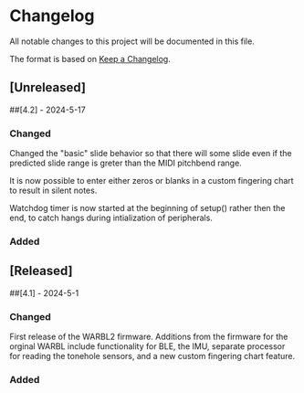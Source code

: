 # Changelog
All notable changes to this project will be documented in this file.

The format is based on [Keep a Changelog](https://keepachangelog.com/en/1.0.0/).
## [Unreleased]


##[4.2] - 2024-5-17


### Changed

Changed the "basic" slide behavior so that there will some slide even if the predicted slide range is greter than the MIDI pitchbend range.

It is now possible to enter either zeros or blanks in a custom fingering chart to result in silent notes.

Watchdog timer is now started at the beginning of setup() rather then the end, to catch hangs during intialization of peripherals.

### Added

## [Released]

##[4.1] - 2024-5-1

### Changed

First release of the WARBL2 firmware. Additions from the firmware for the orginal WARBL include functionality for BLE, the IMU, separate processor for reading the tonehole sensors, and a new custom fingering chart feature.

### Added
